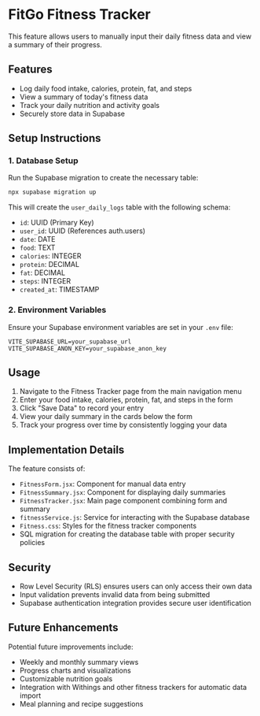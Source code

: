 # FitGo Fitness Tracker

This feature allows users to manually input their daily fitness data and view a summary of their progress.

## Features

- Log daily food intake, calories, protein, fat, and steps
- View a summary of today's fitness data
- Track your daily nutrition and activity goals
- Securely store data in Supabase

## Setup Instructions

### 1. Database Setup

Run the Supabase migration to create the necessary table:

```bash
npx supabase migration up
```

This will create the `user_daily_logs` table with the following schema:

- `id`: UUID (Primary Key)
- `user_id`: UUID (References auth.users)
- `date`: DATE 
- `food`: TEXT
- `calories`: INTEGER
- `protein`: DECIMAL
- `fat`: DECIMAL
- `steps`: INTEGER
- `created_at`: TIMESTAMP

### 2. Environment Variables

Ensure your Supabase environment variables are set in your `.env` file:

```
VITE_SUPABASE_URL=your_supabase_url
VITE_SUPABASE_ANON_KEY=your_supabase_anon_key
```

## Usage

1. Navigate to the Fitness Tracker page from the main navigation menu
2. Enter your food intake, calories, protein, fat, and steps in the form
3. Click "Save Data" to record your entry
4. View your daily summary in the cards below the form
5. Track your progress over time by consistently logging your data

## Implementation Details

The feature consists of:

- `FitnessForm.jsx`: Component for manual data entry
- `FitnessSummary.jsx`: Component for displaying daily summaries
- `FitnessTracker.jsx`: Main page component combining form and summary
- `fitnessService.js`: Service for interacting with the Supabase database
- `Fitness.css`: Styles for the fitness tracker components
- SQL migration for creating the database table with proper security policies

## Security

- Row Level Security (RLS) ensures users can only access their own data
- Input validation prevents invalid data from being submitted
- Supabase authentication integration provides secure user identification

## Future Enhancements

Potential future improvements include:

- Weekly and monthly summary views
- Progress charts and visualizations
- Customizable nutrition goals
- Integration with Withings and other fitness trackers for automatic data import
- Meal planning and recipe suggestions 